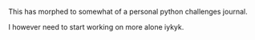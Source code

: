 This has morphed to somewhat of a personal python challenges journal.

I however need to start working on more alone iykyk.
